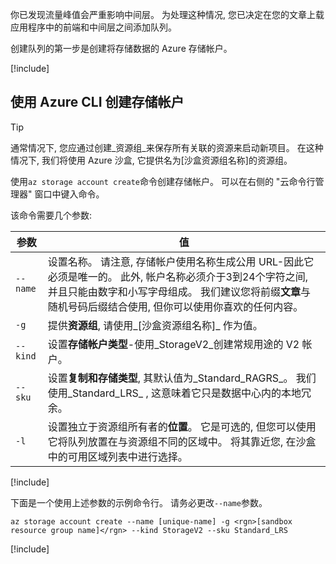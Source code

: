 你已发现流量峰值会严重影响中间层。 为处理这种情况, 您已决定在您的文章上载应用程序中的前端和中间层之间添加队列。

创建队列的第一步是创建将存储数据的 Azure 存储帐户。

<!-- Activate the sandbox -->
[!include[](../../../includes/azure-sandbox-activate.md)]

## <a name="create-a-storage-account-with-the-azure-cli"></a>使用 Azure CLI 创建存储帐户

> [!TIP] 
> 通常情况下, 您应通过创建_资源组_来保存所有关联的资源来启动新项目。 在这种情况下, 我们将使用 Azure 沙盒, 它提供名为<rgn>[沙盒资源组名称]</rgn>的资源组。

使用`az storage account create`命令创建存储帐户。 可以在右侧的 "云命令行管理器" 窗口中键入命令。

该命令需要几个参数:

| 参数 | 值 |
|-----------|-------|
| `--name`  | 设置名称。 请注意, 存储帐户使用名称生成公用 URL-因此它必须是唯一的。 此外, 帐户名称必须介于3到24个字符之间, 并且只能由数字和小写字母组成。 我们建议您将前缀**文章**与随机号码后缀结合使用, 但你可以使用你喜欢的任何内容。 |
| `-g`        | 提供**资源组**, 请使用_<rgn>[沙盒资源组名称]</rgn>_ 作为值。 |
| `--kind`    | 设置**存储帐户类型**-使用_StorageV2_创建常规用途的 V2 帐户。 |
| `--sku`     | 设置**复制和存储类型**, 其默认值为_Standard_RAGRS_。 我们使用_Standard_LRS_ , 这意味着它只是数据中心内的本地冗余。 |
| `-l`        | 设置独立于资源组所有者的**位置**。 它是可选的, 但您可以使用它将队列放置在与资源组不同的区域中。 将其靠近您, 在沙盒中的可用区域列表中进行选择。 |

<!-- Resource selection -->
[!include[](../../../includes/azure-sandbox-regions-first-mention-note.md)]

下面是一个使用上述参数的示例命令行。 请务必更改`--name`参数。

```azurecli
az storage account create --name [unique-name] -g <rgn>[sandbox resource group name]</rgn> --kind StorageV2 --sku Standard_LRS
```

<!-- Paste tip-->
[!include[](../../../includes/azure-cloudshell-copy-paste-tip.md)]
